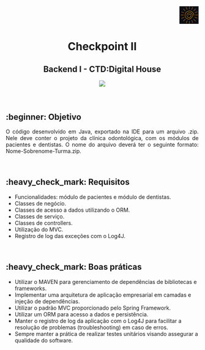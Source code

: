 <div align="right"> <img src="https://github.com/lipollis/Imagens-Git/blob/main/sun%20-%20git.jpg" width="50px"/> </div>

<h1 align="center"> Checkpoint II </h1>
<h2 align="center"> Backend I - CTD:Digital House </h2>

<div align="center">
  <img src="https://cdn.jsdelivr.net/gh/devicons/devicon/icons/java/java-original-wordmark.svg" width="70px"/>
  <br>
  <br>
</div>

<br>
<h2>:beginner: Objetivo</h2>

<div align="left">
  <p align="justify">
O código desenvolvido em Java, exportado na IDE para um arquivo .zip. Nele deve conter o projeto da clínica odontológica, com os módulos de pacientes e dentistas. O nome do arquivo deverá ter o seguinte formato: Nome-Sobrenome-Turma.zip.
  </p>
</div>

<br>
<h2>:heavy_check_mark: Requisitos </h2>

<div align="left">
      <ul>
        <li> Funcionalidades: módulo de pacientes e módulo de dentistas.</li>
        <li> Classes de negócio.</li>
        <li> Classes de acesso a dados utilizando o ORM. </li>
        <li> Classes de serviço. </li>
        <li> Classes de controllers. </li>
        <li> Utilização do MVC. </li>
        <li> Registro de log das exceções com o Log4J. </li>
      </ul>
</div>

<br>
<h2>:heavy_check_mark: Boas práticas </h2>

<div align="left">
      <ul>
        <li> Utilizar o MAVEN para gerenciamento de dependências de bibliotecas e frameworks.</li>
        <li> Implementar uma arquitetura de aplicação empresarial em camadas e injeção de dependências.</li>
        <li> Utilizar o padrão MVC proporcionado pelo Spring Framework. </li>
        <li> Utilizar um ORM para acesso a dados e persistência. </li>
        <li> Manter o registro de log da aplicação com o Log4J para facilitar a resolução de problemas (troubleshooting) em caso de erros. </li>
        <li> Sempre manter a prática de realizar testes unitários visando assegurar a qualidade do software. </li>
      </ul>
</div>
